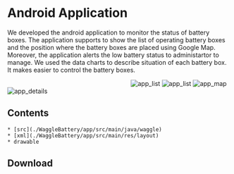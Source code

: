 # Android Application

We developed the android application to monitor the status of battery boxes. The application supports to show the list of operating battery boxes and the position where the battery boxes are placed using Google Map. Moreover, the application alerts the low battery status to administartor to manage. We used the data charts to describe situation of each battery box. It makes easier to control the battery boxes.

<img width="280px" height="auto">![app_list](./App_Image/app_list.png)</img>
![app_list](./App_Image/app_list.png)
![app_map](./App_Image/app_map.png)
![app_details](./App_Image/app_details.png)

## Contents
	* [src](./WaggleBattery/app/src/main/java/waggle)
	* [xml](./WaggleBattery/app/src/main/res/layout)
	* drawable

## Download
